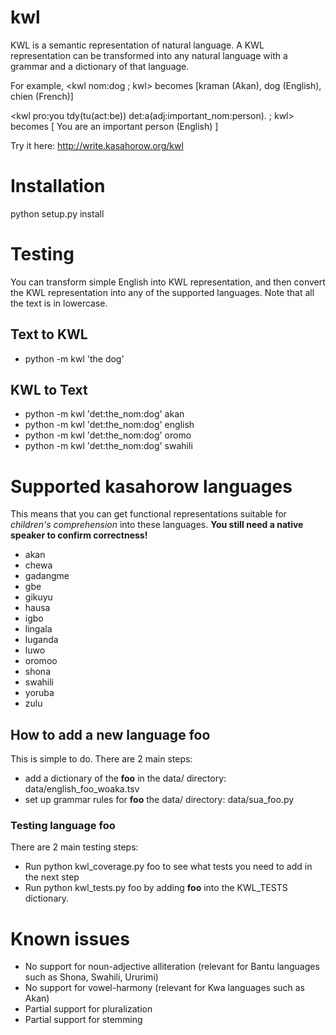 # kwl
KWL is a semantic representation of natural language. A KWL representation can be transformed into any natural language with a grammar and a dictionary of that language.

For example, 
&lt;kwl nom:dog ; kwl&gt; becomes [kraman (Akan), dog (English), chien (French)]

&lt;kwl pro:you tdy(tu(act:be)) det:a(adj:important_nom:person). ; kwl&gt; becomes [ You are an important person (English) ]

Try it here: http://write.kasahorow.org/kwl 

# Installation

python setup.py install


# Testing

You can transform simple English into KWL representation, and then convert the KWL representation into any of the supported languages. Note that all the text is in lowercase.

## Text to KWL

* python -m kwl 'the dog'

## KWL to Text

* python -m kwl 'det:the_nom:dog' akan
* python -m kwl 'det:the_nom:dog' english
* python -m kwl 'det:the_nom:dog' oromo
* python -m kwl 'det:the_nom:dog' swahili


# Supported kasahorow languages
This means that you can get functional representations suitable for *children's comprehension* into these languages. **You still need a native speaker to confirm correctness!**

* akan
* chewa
* gadangme
* gbe
* gikuyu
* hausa
* igbo
* lingala
* luganda
* luwo
* oromoo
* shona
* swahili
* yoruba
* zulu

## How to add a new language **foo**
This is simple to do. There are 2 main steps:
- add a dictionary of the **foo** in the data/ directory: data/english_foo_woaka.tsv
- set up grammar rules for **foo** the data/ directory: data/sua_foo.py

### Testing language **foo**
There are 2 main testing steps:
- Run python kwl_coverage.py foo to see what tests you need to add in the next step
- Run python kwl_tests.py foo by adding **foo** into the KWL_TESTS dictionary.

# Known issues
- No support for noun-adjective alliteration (relevant for Bantu languages such as Shona, Swahili, Ururimi)
- No support for vowel-harmony (relevant for Kwa languages such as Akan)
- Partial support for pluralization
- Partial support for stemming